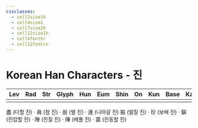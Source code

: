 ```yaml
---
cssclasses:
  - cell2size1h
  - cell4size2
  - cell7size1h
  - cell12size1h
  - cell4fontkr
  - cell12fontcn
---
```


# Korean Han Characters - 진

| Lev | Rad | Str | Glyph | Hun | Eum | Shin | On  | Kun | Base | Kana | Simp | Man | Can | Viet |
| :-: | :-: | :-: | :---: | :-: | :-: | :--: | :-: | :-: | :--: | :--: | :--: | :-: | :-: | :--: |
|     |     |     |       |     |     |      |     |     |      |      |      |     |     |      |
盡 (다할 진) · 眞 (참 진) · 辰 (별 진) · 進 (나아갈 진)
振 (떨칠 진) · 珍 (보배 진) · 鎭 (진압할 진) · 陣 (진칠 진) · 陳 (베풀 진) · 震 (진동할 진)